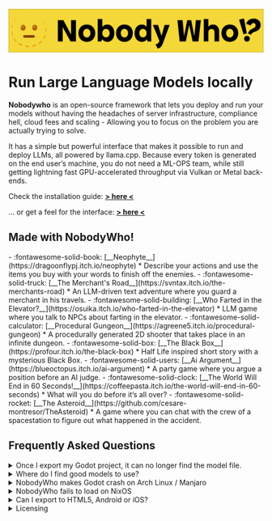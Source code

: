 ![NobodyWho Banner](assets/banner.png)

# Run Large Language Models locally

**Nobodywho** is an open-source framework that lets you deploy and run your models without having the headaches of server infrastructure, compliance hell, cloud fees
and scaling - Allowing you to focus on the problem you are actually trying to solve. 

It has a simple but powerful interface that makes it possible to run and deploy LLMs, all powered by llama.cpp. 
Because every token is generated on the end user’s machine, you do not need a ML-OPS team, while still getting lightning fast GPU-accelerated throughput via Vulkan or Metal back-ends.

Check the installation guide: [**> here <**](install.md)

... or get a feel for the interface:  [**> here <**](getting_started.m)



## Made with NobodyWho!
<div class="grid cards" markdown>
- :fontawesome-solid-book: [__Neophyte__](https://dragoonflypj.itch.io/neophyte)
	* Describe your actions and use the items you buy with your words to finish off the enemies.
- :fontawesome-solid-truck: [__The Merchant's Road__](https://svntax.itch.io/the-merchants-road)
	* An LLM-driven text adventure where you guard a merchant in his travels.
- :fontawesome-solid-building: [__Who Farted in the Elevator?__](https://osuika.itch.io/who-farted-in-the-elevator)
	* LLM game where you talk to NPCs about farting in the elevator.
- :fontawesome-solid-calculator: [__Procedural Gungeon__](https://agreene5.itch.io/procedural-gungeon)
	* A procedurally generated 2D shooter that takes place in an infinite dungeon.
- :fontawesome-solid-box: [__The Black Box__](https://profour.itch.io/the-black-box)
	* Half Life inspired short story with a mysterious Black Box.
- :fontawesome-solid-users: [__Ai Argument__](https://blueoctopus.itch.io/ai-argument)
	* A party game where you argue a position before an AI judge.
- :fontawesome-solid-clock: [__The World Will End in 60 Seconds!__](https://coffeepasta.itch.io/the-world-will-end-in-60-seconds)
	* What will you do before it’s all over?
- :fontawesome-solid-rocket: [__The Asteroid__](https://github.com/cesare-montresor/TheAsteroid)
    * A game where you can chat with the crew of a spacestation to figure out what happened in the accident.

</div>

## Frequently Asked Questions
<details markdown>
<summary>Once I export my Godot project, it can no longer find the model file.</summary>
Exports are a bit weird for now: Llama.cpp expects a path to a GGUF file on your filesystem, while Godot really wants to package everything in one big .pck file.

The solution (for now) is to manually copy your chosen GGUF file into the export directory (the folder with your exported game executable).

We're looking into solutions for including this file automatically.
</details>

<details markdown>
<summary>Where do I find good models to use?</summary>
New language models are coming out at a breakneck pace. If you search the web for "best language models for roleplay" or something similar, you'll probably find results that are several months or years old. You want to use something newer.

We recommend checking leaderboards like [The GPU-Poor LLM Gladiator Arena](https://huggingface.co/spaces/k-mktr/gpu-poor-llm-arena), or [OpenRouter's Roleplay Rankings](https://openrouter.ai/rankings/roleplay).
Once you select a model, remember that you need a quantization of it in the GGUF format.
The huggingface user [bartowski](https://huggingface.co/bartowski) regularly uploads GGUF quantizations for *a lot* of new models.

Selecting the best model for your use-case is mostly about finding the right trade-off between speed, memory usage and quality of the responses.
Using bigger models will yield better responses, but raise minimum system requirements and slow down generation speed.


TODO: Link to model selection as well here
</details>

<details markdown>
<summary>NobodyWho makes Godot crash on Arch Linux / Manjaro</summary>
The Godot build currently in the Arch Linux repositories does not work with gdextensions at all.

The solution for Arch users is to install Godot from elsewhere. The binary being distributed from the godotengine.org website works great.
Other distribution methods like nix, flatpak, or building from source also seem to work great.

If anyone knows how to report this issue and to whom, feel free to do so. At this point I have met many Arch Linux users who have this issue.
</details>

<details markdown>
<summary>NobodyWho fails to load on NixOS</summary>
If using a Godot engine from nixpkgs, with NobodyWho binaries from the Godot Asset Library, it will most likely fail to look up dynamic dependencies (libgomp, vulkan-loader, etc).

The reason is that the dynamic library .so files from the Godot Asset Library are compiled for generic Linux, and expect to find them in FHS directories like /lib, which on NixOS will not contain any dynamic libraries.

There are two good solutions for this:

1. The easy way: run the Godot editor using steam-run: `steam-run godot4 --editor`
2. The Nix way: compile NobodyWho using Nix. This repo contains a flake, so it's fairly simple to do (if you have nix with nix-command and flakes enabled): `nix build github:nobodywho-ooo/nobodywho`. Remember to move the dynamic libraries into the right directory afterwards.
</details>

<details markdown>
<summary>Can I export to HTML5, Android or iOS?</summary>
Currently only Linux, MacOS, and Windows are supported platforms.

Mobile exports seem very feasible. See issues [#114](https://github.com/nobodywho-ooo/nobodywho/issues/114), [#66](https://github.com/nobodywho-ooo/nobodywho/issues/66), and [#67](https://github.com/nobodywho-ooo/nobodywho/pull/67) for progress.

Web exports will be a bit trickier to get right. See issue [#111](https://github.com/nobodywho-ooo/nobodywho/issues/111).
</details>

<details markdown>
<summary>Licensing</summary>

There has been some confusion about the licensing terms of this plugin. To clarify:
You are allowed to use this plugin in proprietary and commercial projects, free of charge.

If you distribute modified versions of the code *in this repo*, you must open source those changes.

Feel free to make proprietary games using NobodyWho, but don't make a proprietary fork of NobodyWho.
</details>
